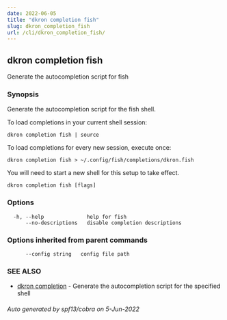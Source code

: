 ```yaml
---
date: 2022-06-05
title: "dkron completion fish"
slug: dkron_completion_fish
url: /cli/dkron_completion_fish/
---
```

## dkron completion fish

Generate the autocompletion script for fish

### Synopsis

Generate the autocompletion script for the fish shell.

To load completions in your current shell session:

	dkron completion fish | source

To load completions for every new session, execute once:

	dkron completion fish > ~/.config/fish/completions/dkron.fish

You will need to start a new shell for this setup to take effect.


```
dkron completion fish [flags]
```

### Options

```
  -h, --help              help for fish
      --no-descriptions   disable completion descriptions
```

### Options inherited from parent commands

```
      --config string   config file path
```

### SEE ALSO

* [dkron completion](/docs/cli/dkron_completion/)	 - Generate the autocompletion script for the specified shell

###### Auto generated by spf13/cobra on 5-Jun-2022
